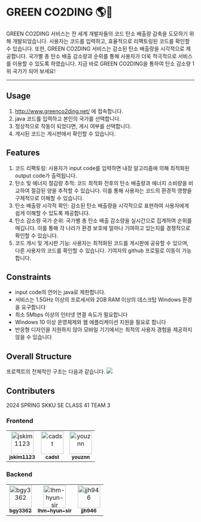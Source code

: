 # GREEN CO2DING 🌎🌱

GREEN CO2DING 서비스는 전 세계 개발자들의 코드 탄소 배출량 감축을 도모하기 위해 개발되었습니다. 사용자는 코드를 입력하고, 효율적으로 리팩토링된 코드를 확인할 수 있습니다. 또한, GREEN CO2DING 서비스는 감소된 탄소 배출량을 시각적으로 제공합니다. 국가별 총 탄소 배출 감소량과 순위를 통해 사용자가 더욱 적극적으로 서비스를 이용할 수 있도록 하였습니다. 지금 바로 GREEN CO2DING을 통하여 탄소 감소량 1위 국가가 되어 보세요!

---

## Usage
1. http://www.greenco2ding.net/ 에 접속합니다.
2. java 코드를 입력하고 본인의 국가를 선택합니다.
3. 정상적으로 작동이 되었다면, 게시 여부를 선택합니다.
4. 게시된 코드는 게시판에서 확인할 수 있습니다.

## Features
1. 코드 리팩토링: 사용자가 input code를 입력하면 내장 알고리즘에 의해 최적화된 output code가 출력됩니다. 
2. 탄소 및 에너지 절감량 추적: 코드 최적화 전후의 탄소 배출량과 에너지 소비량을 비교하여 절감된 양을 추적할 수 있습니다. 이를 통해 사용자는 코드의 환경적 영향을 구체적으로 이해할 수 있습니다.
3. 탄소 배출량 시각적 확인: 감소된 탄소 배출량을 시각적으로 표현하여 사용자에게 쉽게 이해할 수 있도록 제공합니다. 
4. 탄소 감소량 국가 순위: 국가별 총 탄소 배출 감소량을 실시간으로 집계하여 순위를 매깁니다. 이를 통해 각 나라가 환경 보호에 얼마나 기여하고 있는지를 경쟁적으로 확인할 수 있습니다.
5. 코드 게시 및 게시판 기능: 사용자는 최적화된 코드를 게시판에 공유할 수 있으며, 다른 사용자의 코드를 확인할 수 있습니다. 기여자의 github 프로필로 이동이 가능합니다.


## Constraints
- input code의 언어는 java로 제한합니다.
- 서비스는 1.5GHz 이상의 프로세서와 2GB RAM 이상의 데스크탑 Windows 환경을 요구합니다
- 최소 5Mbps 이상의 인터넷 연결 속도가 필요합니다
- Windows 10 이상 운영체제와 웹 애플리케이션 지원을 필요로 합니다
- 반응형 디자인을 지원하지 않아 모바일 기기에서는 최적의 사용자 경험을 제공하지 않을 수 있습니다

## Overall Structure
프로젝트의 전체적인 구조는 다음과 같습니다.
![](https://velog.velcdn.com/images/youznn/post/1cc411bd-b414-42bd-a67e-53cbf5f841a3/image.png)



## Contributers
2024 SPRING SKKU SE CLASS 41 TEAM 3

### Frontend
<table>
  <tr>
    <td align="center">
      <a href="https://github.com/jskim1123">
        <img src="https://github.com/jskim1123.png" width="60px;" alt="jskim1123"/>
        <br />
        <sub><b>jskim1123</b></sub>
      </a>
    </td>
    <td align="center">
      <a href="https://github.com/cadst">
        <img src="https://github.com/cadst.png" width="60px;" alt="cadst"/>
        <br />
        <sub><b>cadst</b></sub>
      </a>
    </td>
    <td align="center">
      <a href="https://github.com/youznn">
        <img src="https://github.com/youznn.png" width="60px;" alt="youznn"/>
        <br />
        <sub><b>youznn</b></sub>
      </a>
    </td>
  </tr>
</table>

### Backend
<table>
  <tr>
    <td align="center">
      <a href="https://github.com/bgy3362">
        <img src="https://github.com/bgy3362.png" width="60px;" alt="bgy3362"/>
        <br />
        <sub><b>bgy3362</b></sub>
      </a>
    </td>
    <td align="center">
      <a href="https://github.com/Ihm-hyun-sir">
        <img src="https://github.com/Ihm-hyun-sir.png" width="60px;" alt="Ihm-hyun-sir"/>
        <br />
        <sub><b>Ihm-hyun-sir</b></sub>
      </a>
    </td>
    <td align="center">
      <a href="https://github.com/jjh946">
        <img src="https://github.com/jjh946.png" width="60px;" alt="jjh946"/>
        <br />
        <sub><b>jjh946</b></sub>
      </a>
    </td>
  </tr>
</table>




